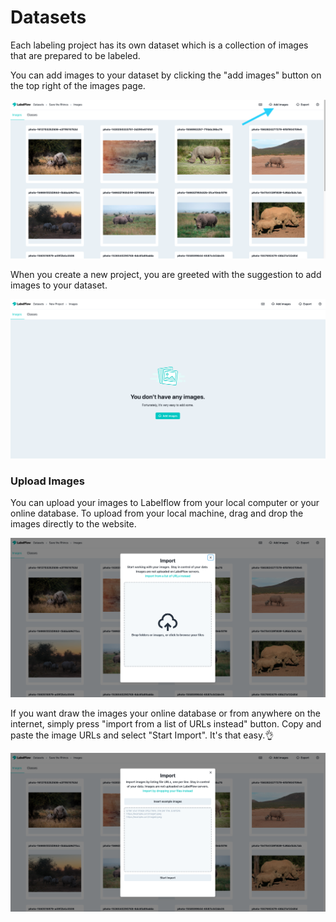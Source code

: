 # Datasets

Each labeling project has its own dataset which is a collection of images that are prepared to be labeled.

You can add images to your dataset by clicking the "add images" button on the top right of the images page.

![](../.gitbook/assets/arrow_add_images.png)



When you create a new project, you are greeted with the suggestion to add images to your dataset.

![](../.gitbook/assets/datasets.png)

### Upload Images

You can upload your images to Labelflow from your local computer or your online database. To upload from your local machine, drag and drop the images directly to the website.

![](../.gitbook/assets/drag_and_drop_images.png)

If you want draw the images your online database or from anywhere on the internet, simply press "import from a list of URLs instead" button. Copy and paste the image URLs and select "Start Import". It's that easy.👌

![](../.gitbook/assets/import_from_url.png)

